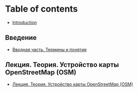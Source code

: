 # Table of contents

* [Introduction](README.md)

## Введение <a id="vvedenie-1"></a>

* [Вводная часть. Термины и понятия](vvedenie-1/vvodnaya-chast.-terminy-i-ponyatiya.md)

## Лекция. Теория. Устройство карты OpenStreetMap \(OSM\)

* [Лекция. Теория. Устройство карты OpenStreetMap \(OSM\)](lekciya.-teoriya.-ustroistvo-karty-openstreetmap-osm/lekciya.-teoriya.-ustroistvo-karty-openstreetmap-osm.md)

